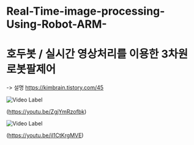 # Real-Time-image-processing-Using-Robot-ARM-

# 호두봇 / 실시간 영상처리를 이용한 3차원 로봇팔제어
-> 설명 https://kimbrain.tistory.com/45



![Video Label](http://img.youtube.com/vi/ZgjYmRzofbk/0.jpg)

(https://youtu.be/ZgjYmRzofbk)


![Video Label](http://img.youtube.com/vi/il1CtKrgMVE/0.jpg)

(https://youtu.be/il1CtKrgMVE)
